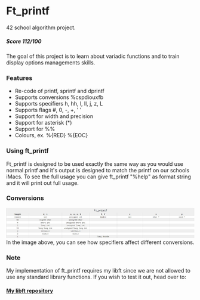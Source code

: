 # Ft_printf
42 school algorithm project.

##### Score 112/100


The goal of this project is to learn about variadic functions and to train display options managements skills. 

### Features
- Re-code of printf, sprintf and dprintf
- Supports conversions %cspdiouxfb
- Supports specifiers h, hh, l, ll, j, z, L
- Supports flags #, 0, -, +, ' '
- Support for width and precision
- Support for asterisk (*)
- Support for %%
- Colours, ex. %{RED} %{EOC}

### Using ft_printf

Ft_printf is designed to be used exactly the same way as you would use normal printf and it's output is designed to match the printf on our schools iMacs. To see the full usage you can give ft_printf "%help" as format string and it will print out full usage.

### Conversions
![Specifiers](/images/ft_printf.jpg)
In the image above, you can see how specifiers affect different conversions.

### Note
My implementation of ft_printf requires my libft since we are not allowed to use any standard library functions. If you wish to test it out, head over to: 
#### [My libft repository](https://github.com/jmakela42/Libft)
